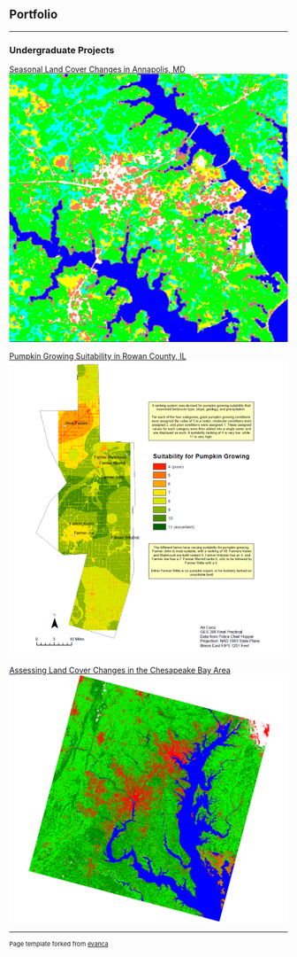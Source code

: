 ## Portfolio

---

### Undergraduate Projects

[Seasonal Land Cover Changes in Annapolis, MD](/sample_pages/sample_annapolis/md)
[<img src="images/Annapolis.PNG"/>](/sample_pages/sample_annapolis.md)

[Pumpkin Growing Suitability in Rowan County, IL](/images/GES386_Practical.pdf)
[<img src="images/386Practical.PNG"/>](/pdf/GES386_Practical.pdf)

[Assessing Land Cover Changes in the Chesapeake Bay Area](/sample_pages/sample_chesapeake.md)
[<img src="images/2015LandCover.PNG"/>](/sample_page.md)

---
<p style="font-size:11px">Page template forked from <a href="https://github.com/evanca/quick-portfolio">evanca</a></p>
<!-- Remove above link if you don't want to attibute -->

